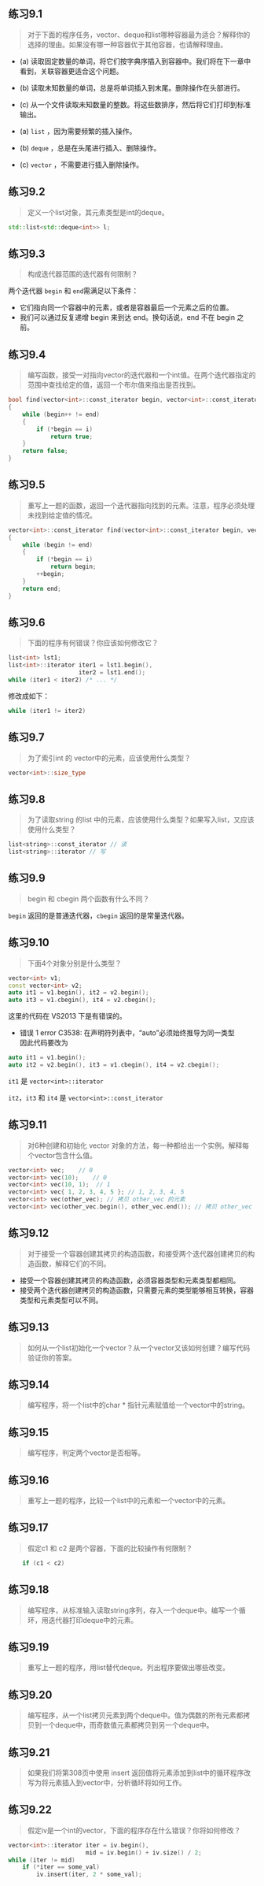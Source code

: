 ## 练习9.1

> 对于下面的程序任务，vector、deque和list哪种容器最为适合？解释你的选择的理由。如果没有哪一种容器优于其他容器，也请解释理由。
* (a) 读取固定数量的单词，将它们按字典序插入到容器中。我们将在下一章中看到，关联容器更适合这个问题。
* (b) 读取未知数量的单词，总是将单词插入到末尾。删除操作在头部进行。
* (c) 从一个文件读取未知数量的整数。将这些数排序，然后将它们打印到标准输出。

* (a) `list` ，因为需要频繁的插入操作。
* (b) `deque` ，总是在头尾进行插入、删除操作。
* (c) `vector` ，不需要进行插入删除操作。

## 练习9.2

> 定义一个list对象，其元素类型是int的deque。

```cpp
std::list<std::deque<int>> l;
```

## 练习9.3

> 构成迭代器范围的迭代器有何限制？

两个迭代器 `begin` 和 `end`需满足以下条件：
* 它们指向同一个容器中的元素，或者是容器最后一个元素之后的位置。
* 我们可以通过反复递增 begin 来到达 end。换句话说，end 不在 begin 之前。

## 练习9.4

> 编写函数，接受一对指向vector<int>的迭代器和一个int值。在两个迭代器指定的范围中查找给定的值，返回一个布尔值来指出是否找到。

```cpp
bool find(vector<int>::const_iterator begin, vector<int>::const_iterator end, int i)
{
	while (begin++ != end)
	{
		if (*begin == i) 
			return true;
    }	
    return false;
}
```

## 练习9.5

> 重写上一题的函数，返回一个迭代器指向找到的元素。注意，程序必须处理未找到给定值的情况。

```cpp
vector<int>::const_iterator find(vector<int>::const_iterator begin, vector<int>::const_iterator end, int i)
{
	while (begin != end)
	{
		if (*begin == i) 
			return begin;
		++begin;
    }	
    return end;
}
```

## 练习9.6

> 下面的程序有何错误？你应该如何修改它？
```cpp
list<int> lst1;
list<int>::iterator iter1 = lst1.begin(),
					iter2 = lst1.end();
while (iter1 < iter2) /* ... */
```

修改成如下：
```cpp
while (iter1 != iter2)
```

## 练习9.7

> 为了索引int 的 vector中的元素，应该使用什么类型？

```cpp
vector<int>::size_type
```

## 练习9.8

> 为了读取string 的list 中的元素，应该使用什么类型？如果写入list，又应该使用什么类型？

```cpp
list<string>::const_iterator // 读
list<string>::iterator // 写
```

## 练习9.9

> begin 和 cbegin 两个函数有什么不同？

`begin` 返回的是普通迭代器，`cbegin` 返回的是常量迭代器。

## 练习9.10

> 下面4个对象分别是什么类型？
```cpp
vector<int> v1;
const vector<int> v2;
auto it1 = v1.begin(), it2 = v2.begin();
auto it3 = v1.cbegin(), it4 = v2.cbegin();
```

这里的代码在 VS2013 下是有错误的。
* 错误	1	error C3538: 在声明符列表中，“auto”必须始终推导为同一类型	
因此代码要改为

```cpp
auto it1 = v1.begin();
auto it2 = v2.begin(), it3 = v1.cbegin(), it4 = v2.cbegin();
```

`it1` 是 `vector<int>::iterator`

`it2`，`it3` 和 `it4` 是 `vector<int>::const_iterator`


## 练习9.11

> 对6种创建和初始化 vector 对象的方法，每一种都给出一个实例。解释每个vector包含什么值。

```cpp
vector<int> vec;    // 0
vector<int> vec(10);    // 0
vector<int> vec(10, 1);  // 1
vector<int> vec{ 1, 2, 3, 4, 5 }; // 1, 2, 3, 4, 5
vector<int> vec(other_vec); // 拷贝 other_vec 的元素
vector<int> vec(other_vec.begin(), other_vec.end()); // 拷贝 other_vec 的元素
```

## 练习9.12

> 对于接受一个容器创建其拷贝的构造函数，和接受两个迭代器创建拷贝的构造函数，解释它们的不同。

* 接受一个容器创建其拷贝的构造函数，必须容器类型和元素类型都相同。
* 接受两个迭代器创建拷贝的构造函数，只需要元素的类型能够相互转换，容器类型和元素类型可以不同。

## 练习9.13

> 如何从一个list<int>初始化一个vector<double>？从一个vector<int>又该如何创建？编写代码验证你的答案。

## 练习9.14

> 编写程序，将一个list中的char * 指针元素赋值给一个vector中的string。

## 练习9.15

> 编写程序，判定两个vector<int>是否相等。

## 练习9.16

> 重写上一题的程序，比较一个list<int>中的元素和一个vector<int>中的元素。

## 练习9.17

> 假定c1 和 c2 是两个容器，下面的比较操作有何限制？
```cpp
	if (c1 < c2)
```

## 练习9.18

> 编写程序，从标准输入读取string序列，存入一个deque中。编写一个循环，用迭代器打印deque中的元素。

## 练习9.19

> 重写上一题的程序，用list替代deque。列出程序要做出哪些改变。

## 练习9.20

> 编写程序，从一个list<int>拷贝元素到两个deque中。值为偶数的所有元素都拷贝到一个deque中，而奇数值元素都拷贝到另一个deque中。

## 练习9.21

> 如果我们将第308页中使用 insert 返回值将元素添加到list中的循环程序改写为将元素插入到vector中，分析循环将如何工作。

## 练习9.22

> 假定iv是一个int的vector，下面的程序存在什么错误？你将如何修改？
```cpp
vector<int>::iterator iter = iv.begin(),
					  mid = iv.begin() + iv.size() / 2;
while (iter != mid)
	if (*iter == some_val)
		iv.insert(iter, 2 * some_val);
```